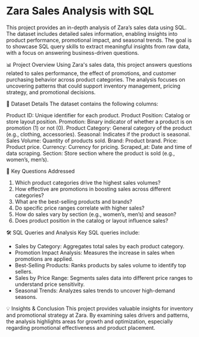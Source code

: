 # Zara Sales Analysis with SQL

This project provides an in-depth analysis of Zara’s sales data using SQL. The dataset includes detailed sales information, enabling insights into product performance, promotional impact, and seasonal trends. The goal is to showcase SQL query skills to extract meaningful insights from raw data, with a focus on answering business-driven questions.

📊 Project Overview
Using Zara's sales data, this project answers questions related to sales performance, the effect of promotions, and customer purchasing behavior across product categories. The analysis focuses on uncovering patterns that could support inventory management, pricing strategy, and promotional decisions.

📁 Dataset Details
The dataset contains the following columns:

Product ID: Unique identifier for each product.
Product Position: Catalog or store layout position.
Promotion: Binary indicator of whether a product is on promotion (1) or not (0).
Product Category: General category of the product (e.g., clothing, accessories).
Seasonal: Indicates if the product is seasonal.
Sales Volume: Quantity of products sold.
Brand: Product brand.
Price: Product price.
Currency: Currency for pricing.
Scraped_at: Date and time of data scraping.
Section: Store section where the product is sold (e.g., women’s, men’s).

📌 Key Questions Addressed
1. Which product categories drive the highest sales volumes?
2. How effective are promotions in boosting sales across different categories?
3. What are the best-selling products and brands?
4. Do specific price ranges correlate with higher sales?
5. How do sales vary by section (e.g., women’s, men’s) and season?
6. Does product position in the catalog or layout influence sales?

🛠️ SQL Queries and Analysis
Key SQL queries include:

- Sales by Category: Aggregates total sales by each product category.
- Promotion Impact Analysis: Measures the increase in sales when promotions are applied.
- Best-Selling Products: Ranks products by sales volume to identify top sellers.
- Sales by Price Range: Segments sales data into different price ranges to understand price sensitivity.
- Seasonal Trends: Analyzes sales trends to uncover high-demand seasons.

💡 Insights & Conclusion
This project provides valuable insights for inventory and promotional strategy at Zara. By examining sales drivers and patterns, the analysis highlights areas for growth and optimization, especially regarding promotional effectiveness and product placement.

